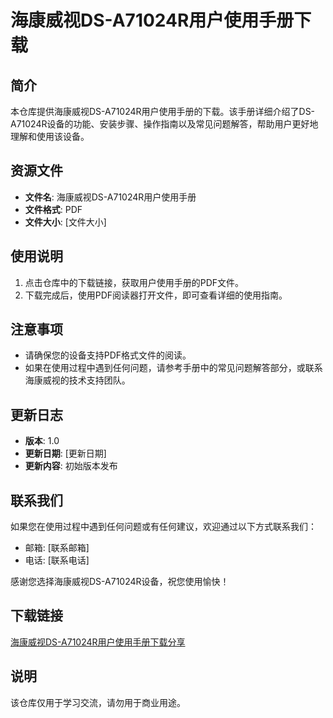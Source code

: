 # 海康威视DS-A71024R用户使用手册下载

## 简介
本仓库提供海康威视DS-A71024R用户使用手册的下载。该手册详细介绍了DS-A71024R设备的功能、安装步骤、操作指南以及常见问题解答，帮助用户更好地理解和使用该设备。

## 资源文件
- **文件名**: 海康威视DS-A71024R用户使用手册
- **文件格式**: PDF
- **文件大小**: [文件大小]

## 使用说明
1. 点击仓库中的下载链接，获取用户使用手册的PDF文件。
2. 下载完成后，使用PDF阅读器打开文件，即可查看详细的使用指南。

## 注意事项
- 请确保您的设备支持PDF格式文件的阅读。
- 如果在使用过程中遇到任何问题，请参考手册中的常见问题解答部分，或联系海康威视的技术支持团队。

## 更新日志
- **版本**: 1.0
- **更新日期**: [更新日期]
- **更新内容**: 初始版本发布

## 联系我们
如果您在使用过程中遇到任何问题或有任何建议，欢迎通过以下方式联系我们：
- 邮箱: [联系邮箱]
- 电话: [联系电话]

感谢您选择海康威视DS-A71024R设备，祝您使用愉快！

## 下载链接
[海康威视DS-A71024R用户使用手册下载分享](https://pan.quark.cn/s/bb770a61df57)

## 说明

该仓库仅用于学习交流，请勿用于商业用途。
